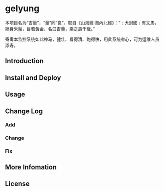 # gelyung
本项目名为“吉量”，“量”同“良”。取自《山海經·海內北經》：“﹝犬封國﹞有文馬，縞身朱鬣，目若黃金，名曰吉量，乘之壽千歲。”

寄寓本监控系统如此神马，健壮、看得清、跑得快，用此系统省心，可为运维人员添寿。
## Introduction

## Install and Deploy

## Usage

## Change Log
### Add

### Change

### Fix

## More Infomation

## License
